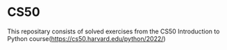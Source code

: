 # CS50
This repositary consists of solved exercises from the CS50 Introduction to Python course(https://cs50.harvard.edu/python/2022/)
